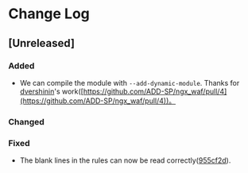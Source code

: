 # Change Log

## [Unreleased]

### Added

+ We can compile the module with `--add-dynamic-module`. Thanks for [dvershinin](https://github.com/dvershinin)'s work([https://github.com/ADD-SP/ngx_waf/pull/4](https://github.com/ADD-SP/ngx_waf/pull/4))。

### Changed

### Fixed

+ The blank lines in the rules can now be read correctly([955cf2d](https://github.com/ADD-SP/ngx_waf/commit/955cf2d240c4d66f815890e3ee9b88ccf906cf1d)).
